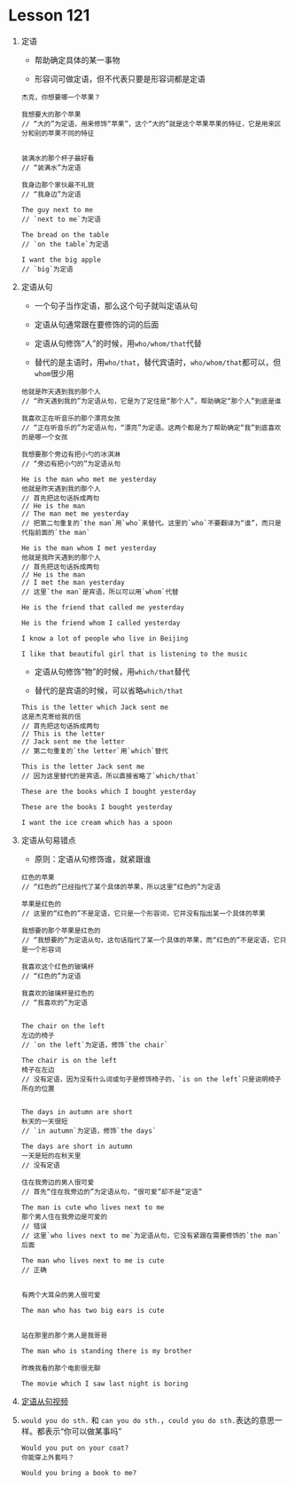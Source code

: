 # Lesson 121

1. 定语

   - 帮助确定具体的某一事物

   - 形容词可做定语，但不代表只要是形容词都是定语

   ```
   杰克，你想要哪一个苹果？

   我想要大的那个苹果
   // “大的”为定语，用来修饰“苹果”，这个“大的”就是这个苹果苹果的特征，它是用来区分和别的苹果不同的特征


   装满水的那个杯子最好看
   // “装满水”为定语

   我身边那个家伙最不礼貌
   // “我身边”为定语
   ```

   ```
   The guy next to me
   // `next to me`为定语

   The bread on the table
   // `on the table`为定语

   I want the big apple
   // `big`为定语
   ```

2. 定语从句

   - 一个句子当作定语，那么这个句子就叫定语从句

   - 定语从句通常跟在要修饰的词的后面

   - 定语从句修饰“人”的时候，用`who/whom/that`代替

   - 替代的是主语时，用`who/that`，替代宾语时，`who/whom/that`都可以，但`whom`很少用

   ```
   他就是昨天遇到我的那个人
   // “昨天遇到我的”为定语从句，它是为了定住是“那个人”，帮助确定“那个人”到底是谁

   我喜欢正在听音乐的那个漂亮女孩
   // “正在听音乐的”为定语从句，“漂亮”为定语。这两个都是为了帮助确定“我”到底喜欢的是哪一个女孩

   我想要那个旁边有把小勺的冰淇淋
   // “旁边有把小勺的”为定语从句
   ```

   ```
   He is the man who met me yesterday
   他就是昨天遇到我的那个人
   // 首先把这句话拆成两句
   // He is the man
   // The man met me yesterday
   // 把第二句重复的`the man`用`who`来替代。这里的`who`不要翻译为“谁”，而只是代指前面的`the man`

   He is the man whom I met yesterday
   他就是我昨天遇到的那个人
   // 首先把这句话拆成两句
   // He is the man
   // I met the man yesterday
   // 这里`the man`是宾语，所以可以用`whom`代替

   He is the friend that called me yesterday

   He is the friend whom I called yesterday

   I know a lot of people who live in Beijing

   I like that beautiful girl that is listening to the music
   ```

   - 定语从句修饰“物”的时候，用`which/that`替代

   - 替代的是宾语的时候，可以省略`which/that`

   ```
   This is the letter which Jack sent me
   这是杰克寄给我的信
   // 首先把这句话拆成两句
   // This is the letter
   // Jack sent me the letter
   // 第二句重复的`the letter`用`which`替代

   This is the letter Jack sent me
   // 因为这里替代的是宾语，所以直接省略了`which/that`

   These are the books which I bought yesterday

   These are the books I bought yesterday

   I want the ice cream which has a spoon
   ```

3. 定语从句易错点

   - 原则：定语从句修饰谁，就紧跟谁

   ```
   红色的苹果
   // “红色的”已经指代了某个具体的苹果，所以这里“红色的”为定语

   苹果是红色的
   // 这里的“红色的”不是定语，它只是一个形容词，它并没有指出某一个具体的苹果

   我想要的那个苹果是红色的
   // “我想要的”为定语从句，这句话指代了某一个具体的苹果，而“红色的”不是定语，它只是一个形容词

   我喜欢这个红色的玻璃杯
   // “红色的”为定语

   我喜欢的玻璃杯是红色的
   // “我喜欢的”为定语


   The chair on the left
   左边的椅子
   // `on the left`为定语，修饰`the chair`

   The chair is on the left
   椅子在左边
   // 没有定语，因为没有什么词或句子是修饰椅子的，`is on the left`只是说明椅子所在的位置


   The days in autumn are short
   秋天的一天很短
   // `in autumn`为定语，修饰`the days`

   The days are short in autumn
   一天是短的在秋天里
   // 没有定语
   ```

   ```
   住在我旁边的男人很可爱
   // 首先“住在我旁边的”为定语从句，“很可爱”却不是“定语”

   The man is cute who lives next to me
   那个男人住在我旁边是可爱的
   // 错误
   // 这里`who lives next to me`为定语从句，它没有紧跟在需要修饰的`the man`后面

   The man who lives next to me is cute
   // 正确


   有两个大耳朵的男人很可爱

   The man who has two big ears is cute


   站在那里的那个男人是我哥哥

   The man who is standing there is my brother

   昨晚我看的那个电影很无聊

   The movie which I saw last night is boring
   ```

4. [定语从句视频](https://www.bilibili.com/video/BV1xa411J7jJ?p=167&vd_source=42ac8d16f0df491c6ce0afc21c1143e1)

5. `would you do sth.` 和 `can you do sth.`，`could you do sth.`表达的意思一样。都表示“你可以做某事吗”

   ```
   Would you put on your coat?
   你能穿上外套吗？

   Would you bring a book to me?
   ```
